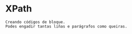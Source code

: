# XPath

~~~
Creando códigos de bloque.
Podes engadir tantas liñas e parágrafos como queiras.  
~~~
